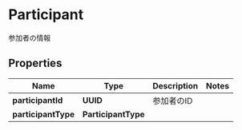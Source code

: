 

# Participant

参加者の情報

## Properties

| Name | Type | Description | Notes |
|------------ | ------------- | ------------- | -------------|
|**participantId** | **UUID** | 参加者のID |  |
|**participantType** | **ParticipantType** |  |  |



